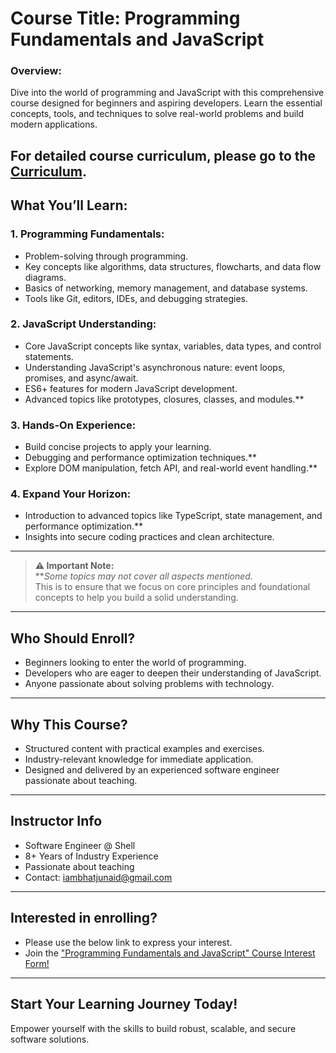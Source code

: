 # Course Title: Programming Fundamentals and JavaScript

### Overview:
Dive into the world of programming and JavaScript with this comprehensive course designed for beginners and aspiring developers. Learn the essential concepts, tools, and techniques to solve real-world problems and build modern applications.

For detailed course curriculum, please go to the [Curriculum](./curriculum.md).
---

## What You’ll Learn:

### 1. Programming Fundamentals:
- Problem-solving through programming.
- Key concepts like algorithms, data structures, flowcharts, and data flow diagrams.
- Basics of networking, memory management, and database systems.
- Tools like Git, editors, IDEs, and debugging strategies.

### 2. JavaScript Understanding:
- Core JavaScript concepts like syntax, variables, data types, and control statements.
- Understanding JavaScript's asynchronous nature: event loops, promises, and async/await.
- ES6+ features for modern JavaScript development.
- Advanced topics like prototypes, closures, classes, and modules.**

### 3. Hands-On Experience:
- Build concise projects to apply your learning.
- Debugging and performance optimization techniques.**
- Explore DOM manipulation, fetch API, and real-world event handling.**

### 4. Expand Your Horizon:
- Introduction to advanced topics like TypeScript, state management, and performance optimization.**
- Insights into secure coding practices and clean architecture.

---

> **⚠️ Important Note:**  
> **_Some topics may not cover all aspects mentioned._  
> This is to ensure that we focus on core principles and foundational concepts to help you build a solid understanding.

---

## Who Should Enroll?
- Beginners looking to enter the world of programming.
- Developers who are eager to deepen their understanding of JavaScript.
- Anyone passionate about solving problems with technology.

---

## Why This Course?
- Structured content with practical examples and exercises.
- Industry-relevant knowledge for immediate application.
- Designed and delivered by an experienced software engineer passionate about teaching.

---

## Instructor Info
- Software Engineer @ Shell
- 8+ Years of Industry Experience
- Passionate about teaching
- Contact: iambhatjunaid@gmail.com

---

## Interested in enrolling?
- Please use the below link to express your interest.
- Join the ["Programming Fundamentals and JavaScript" Course Interest Form!](https://hy2iev7smre.typeform.com/to/Ln8UAZMB?utm_source=xxxxx)

---

## Start Your Learning Journey Today!
Empower yourself with the skills to build robust, scalable, and secure software solutions.


